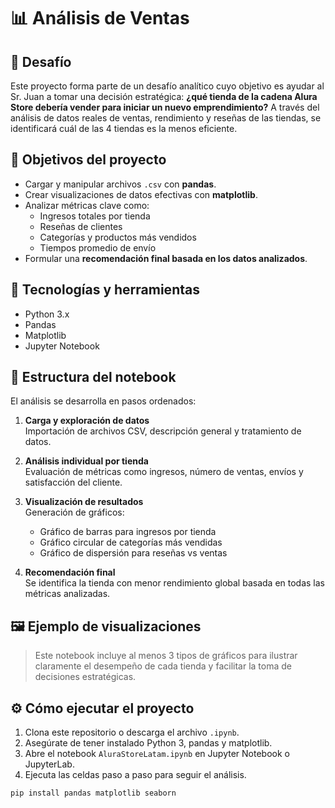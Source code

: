 # 📊 Análisis de Ventas

## 🧠 Desafío

Este proyecto forma parte de un desafío analítico cuyo objetivo es ayudar al Sr. Juan a tomar una decisión estratégica: **¿qué tienda de la cadena Alura Store debería vender para iniciar un nuevo emprendimiento?** A través del análisis de datos reales de ventas, rendimiento y reseñas de las tiendas, se identificará cuál de las 4 tiendas es la menos eficiente.

## 🎯 Objetivos del proyecto

- Cargar y manipular archivos `.csv` con **pandas**.
- Crear visualizaciones de datos efectivas con **matplotlib**.
- Analizar métricas clave como:
  - Ingresos totales por tienda
  - Reseñas de clientes
  - Categorías y productos más vendidos
  - Tiempos promedio de envío
- Formular una **recomendación final basada en los datos analizados**.

## 🧰 Tecnologías y herramientas

- Python 3.x
- Pandas
- Matplotlib
- Jupyter Notebook

## 📁 Estructura del notebook

El análisis se desarrolla en pasos ordenados:

1. **Carga y exploración de datos**  
   Importación de archivos CSV, descripción general y tratamiento de datos.

2. **Análisis individual por tienda**  
   Evaluación de métricas como ingresos, número de ventas, envíos y satisfacción del cliente.

3. **Visualización de resultados**  
   Generación de gráficos:
   - Gráfico de barras para ingresos por tienda
   - Gráfico circular de categorías más vendidas
   - Gráfico de dispersión para reseñas vs ventas

4. **Recomendación final**  
   Se identifica la tienda con menor rendimiento global basada en todas las métricas analizadas.

## 🖼️ Ejemplo de visualizaciones

> Este notebook incluye al menos 3 tipos de gráficos para ilustrar claramente el desempeño de cada tienda y facilitar la toma de decisiones estratégicas.

## ⚙️ Cómo ejecutar el proyecto

1. Clona este repositorio o descarga el archivo `.ipynb`.
2. Asegúrate de tener instalado Python 3, pandas y matplotlib.
3. Abre el notebook `AluraStoreLatam.ipynb` en Jupyter Notebook o JupyterLab.
4. Ejecuta las celdas paso a paso para seguir el análisis.

```bash
pip install pandas matplotlib seaborn
